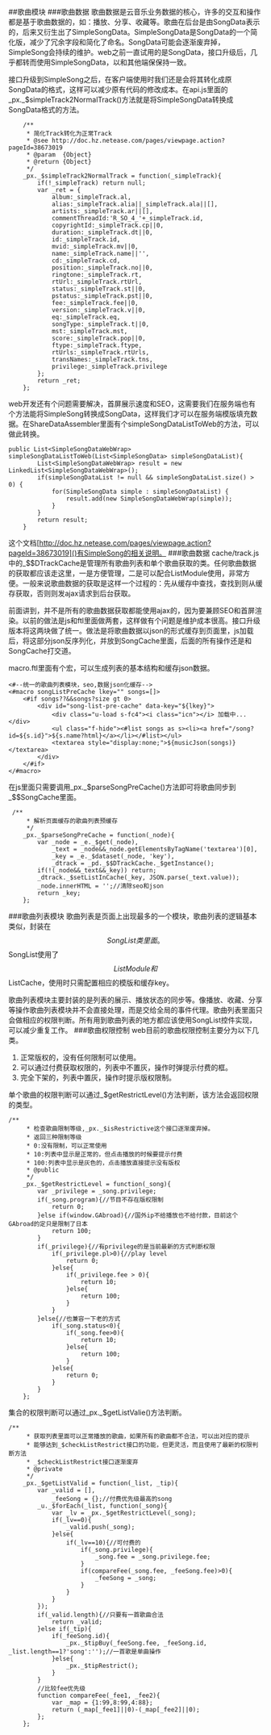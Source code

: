 ##歌曲模块
###歌曲数据
歌曲数据是云音乐业务数据的核心，许多的交互和操作都是基于歌曲数据的，如：播放、分享、收藏等。歌曲在后台是由SongData表示的，后来又衍生出了SimpleSongData。SimpleSongData是SongData的一个简化版，减少了冗余字段和简化了命名。SongData可能会逐渐废弃掉，SimpleSong会持续的维护。web之前一直试用的是SongData，接口升级后，几乎都转而使用SimpleSongData，以和其他端保保持一致。

接口升级到SimpleSong之后，在客户端使用时我们还是会将其转化成原SongData的格式，这样可以减少原有代码的修改成本。在api.js里面的_px._$simpleTrack2NormalTrack()方法就是将SimpleSongData转换成SongData格式的方法。

```
	/**
     * 简化Track转化为正常Track
     * @see http://doc.hz.netease.com/pages/viewpage.action?pageId=38673019
     * @param  {Object}
     * @return {Object}
     */
    _px._$simpleTrack2NormalTrack = function(_simpleTrack){
        if(!_simpleTrack) return null;
        var _ret = {
            album:_simpleTrack.al,
            alias:_simpleTrack.alia||_simpleTrack.ala||[],
            artists:_simpleTrack.ar||[],
            commentThreadId:'R_SO_4_'+_simpleTrack.id,
            copyrightId:_simpleTrack.cp||0,
            duration:_simpleTrack.dt||0,
            id:_simpleTrack.id,
            mvid:_simpleTrack.mv||0,
            name:_simpleTrack.name||'',
            cd:_simpleTrack.cd,
            position:_simpleTrack.no||0,
            ringtone:_simpleTrack.rt,
            rtUrl:_simpleTrack.rtUrl,
            status:_simpleTrack.st||0,
            pstatus:_simpleTrack.pst||0,
            fee:_simpleTrack.fee||0,
            version:_simpleTrack.v||0,
            eq:_simpleTrack.eq,
            songType:_simpleTrack.t||0,
            mst:_simpleTrack.mst,
            score:_simpleTrack.pop||0,
            ftype:_simpleTrack.ftype,
            rtUrls:_simpleTrack.rtUrls,
            transNames:_simpleTrack.tns,
            privilege:_simpleTrack.privilege
        };
        return _ret;
    };
```

web开发还有个问题需要解决，首屏展示速度和SEO，这需要我们在服务端也有个方法能将SimpleSong转换成SongData，这样我们才可以在服务端模版填充数据。在ShareDataAssembler里面有个simpleSongDataListToWeb的方法，可以做此转换。

```
public List<SimpleSongDataWebWrap> simpleSongDataListToWeb(List<SimpleSongData> simpleSongDataList){
		List<SimpleSongDataWebWrap> result = new LinkedList<SimpleSongDataWebWrap>();
		if(simpleSongDataList != null && simpleSongDataList.size() > 0) {
			for(SimpleSongData simple : simpleSongDataList) {
				result.add(new SimpleSongDataWebWrap(simple));
			}
		}
		return result;
	}
```
这个文档[http://doc.hz.netease.com/pages/viewpage.action?pageId=38673019]()有SimpleSong的相关说明。
###歌曲数据
cache/track.js中的_$$DTrackCache是管理所有歌曲列表和单个歌曲获取的类。任何歌曲数据的获取都应该走这里，一是方便管理，二是可以配合ListModule使用，非常方便。一般来说歌曲数据的获取是这样一个过程的：先从缓存中查找，查找到则从缓存获取，否则则发ajax请求到后台获取。

前面讲到，并不是所有的歌曲数据获取都能使用ajax的，因为要兼顾SEO和首屏渲染。以前的做法是js和ftl里面做两套，这样做有个问题是维护成本很高。接口升级版本将这两块做了统一。做法是将歌曲数据以json的形式缓存到页面里，js加载后，将这部分json反序列化，并放到SongCache里面，后面的所有操作还是和SongCache打交道。

macro.ftl里面有个宏，可以生成列表的基本结构和缓存json数据。

```
<#--统一的歌曲列表模块，seo,数据json化缓存-->
<#macro songListPreCache lkey="" songs=[]>
	<#if songs??&&songs?size gt 0>
		<div id="song-list-pre-cache" data-key="${lkey}">
			<div class="u-load s-fc4"><i class="icn"></i> 加载中...</div>
			<ul class="f-hide"><#list songs as s><li><a href="/song?id=${s.id}">${s.name?html}</a></li></#list></ul>
			<textarea style="display:none;">${musicJson(songs)}</textarea>
		</div>
	</#if>
</#macro>

```
在js里面只需要调用_px._$parseSongPreCache()方法即可将歌曲同步到_$$SongCache里面。

```
 /**
     * 解析页面缓存的歌曲列表预缓存
     */
    _px._$parseSongPreCache = function(_node){
        var _node = _e._$get(_node),
            _text = _node&&_node.getElementsByTagName('textarea')[0],
            _key = _e._$dataset(_node, 'key'),
            _dtrack = _pd._$$DTrackCache._$getInstance();
        if(!(_node&&_text&&_key)) return;
        _dtrack._$setListInCache(_key, JSON.parse(_text.value));
        _node.innerHTML = '';//清除seo和json
        return _key;
    };
```

###歌曲列表模块
歌曲列表是页面上出现最多的一个模块，歌曲列表的逻辑基本类似，封装在$$SongList类里面。$$SongList使用了$$ListModule和$$ListCache，使用时只需配置相应的模版和缓存key。

歌曲列表模块主要封装的是列表的展示、播放状态的同步等。像播放、收藏、分享等操作歌曲列表模块并不会直接处理，而是交给全局的事件代理。歌曲列表里面只会做相应的权限判断。所有用到歌曲列表的地方都应该使用SongList控件实现，可以减少重复工作。
###歌曲权限控制
web目前的歌曲权限控制主要分为以下几类。

1. 正常版权的，没有任何限制可以使用。
2. 可以通过付费获取权限的，列表中不置灰，操作时弹提示付费的框。
3. 完全下架的，列表中置灰，操作时提示版权限制。

单个歌曲的权限判断可以通过_$getRestrictLevel()方法判断，该方法会返回权限的类型。

```
/**
     * 检查歌曲限制等级,_px._$isRestrictive这个接口逐渐废弃掉。
     * 返回三种限制等级
     * 0:没有限制，可以正常使用
     * 10:列表中显示是正常的，但点击播放的时候要提示付费
     * 100:列表中显示是灰色的，点击播放直接提示没有版权
     * @public
     */
    _px._$getRestrictLevel = function(_song){
        var _privilege = _song.privilege;
        if(_song.program){//节目不存在版权限制
            return 0;
        }else if(window.GAbroad){//国外ip不给播放也不给付款，目前这个GAbroad的定只是限制了日本
            return 100;
        }
        if(_privilege){//有privilege的是当前最新的方式判断权限
            if(_privilege.pl>0){//play level
                return 0;
            }else{
                if(_privilege.fee > 0){
                    return 10;
                }else{
                    return 100;
                }
            }
        }else{//也兼容一下老的方式
            if(_song.status<0){
                if(_song.fee>0){
                    return 10;
                }else{
                    return 100;
                }
            }else{
                return 0;
            }
        }
    };
```

集合的权限判断可以通过_px._$getListValie()方法判断。

```
/**
     * 获取列表里面可以正常播放的歌曲，如果所有的歌曲都不合法，可以出对应的提示
     * 能够达到_$checkListRestrict接口的功能，但更灵活，而且使用了最新的权限判断方法
     * _$checkListRestrict接口逐渐废弃
     * @private
     */
    _px._$getListValid = function(_list, _tip){
        var _valid = [],
            _feeSong = {};//付费优先级最高的song
        _u._$forEach(_list, function(_song){
            var _lv = _px._$getRestrictLevel(_song);
            if(_lv==0){
                _valid.push(_song);
            }else{
                if(_lv==10){//可付费的
                    if(_song.privilege){
                        _song.fee = _song.privilege.fee;
                    }
                    if(compareFee(_song.fee, _feeSong.fee)>0){
                        _feeSong = _song;
                    }
                }
            }
        });
        if(_valid.length){//只要有一首歌曲合法
            return _valid;
        }else if(_tip){
            if(_feeSong.id){
                _px._$tipBuy(_feeSong.fee, _feeSong.id, _list.length==1?'song':'');//一首歌是单曲操作
            }else{
                _px._$tipRestrict();
            }
        }
        //比较fee优先级
        function compareFee(_fee1, _fee2){
            var _map = {1:99,8:99,4:88};
            return (_map[_fee1]||0)-(_map[_fee2]||0);
        };
    };
```